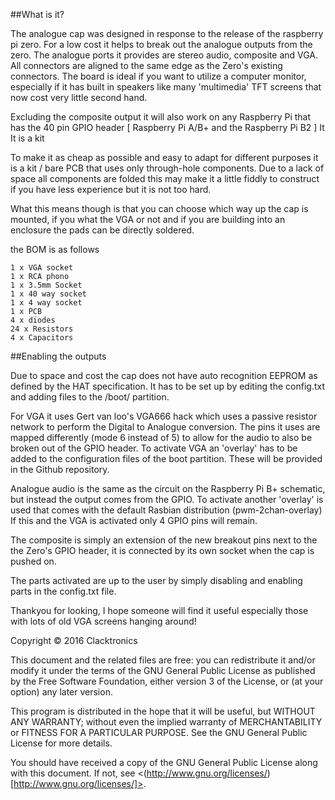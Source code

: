 ##What is it?

The analogue cap was designed in response to the release of the raspberry pi zero. For a low cost it helps to break out the analogue outputs from the zero. The analogue ports it provides are stereo audio, composite and VGA. All connectors are aligned to the same edge as the Zero's existing connectors. The board is ideal if you want to utilize a computer monitor, especially if it has built in speakers like many 'multimedia' TFT screens that now cost very little second hand.

Excluding the composite output it will also work on any Raspberry Pi that has the 40 pin GPIO header [ Raspberry Pi A/B+ and the Raspberry Pi B2 ] It
It is a kit

To make it as cheap as possible and easy to adapt for different purposes it is a kit / bare PCB that uses only through-hole components. Due to a lack of space all components are folded this may make it a little fiddly to construct if you have less experience but it is not too hard.

What this means though is that you can choose which way up the cap is mounted, if you what the VGA or not and if you are building into an enclosure the pads can be directly soldered.

the BOM is as follows

    1 x VGA socket
    1 x RCA phono
    1 x 3.5mm Socket
    1 x 40 way socket
    1 x 4 way socket
    1 x PCB
    4 x diodes
    24 x Resistors
    4 x Capacitors

##Enabling the outputs

Due to space and cost the cap does not have auto recognition EEPROM as defined by the HAT specification. It has to be set up by editing the config.txt and adding files to the /boot/ partition.

For VGA it uses Gert van loo's VGA666 hack which uses a passive resistor network to perform the Digital to Analogue conversion. The pins it uses are mapped differently (mode 6 instead of 5) to allow for the audio to also be broken out of the GPIO header. To activate VGA an 'overlay' has to be added to the configuration files of the boot partition. These will be provided in the Github repository.

Analogue audio is the same as the circuit on the Raspberry Pi B+ schematic, but instead the output comes from the GPIO. To activate another 'overlay' is used that comes with the default Rasbian distribution (pwm-2chan-overlay) If this and the VGA is activated only 4 GPIO pins will remain.

The composite is simply an extension of the new breakout pins next to the the Zero's GPIO header, it is connected by its own socket when the cap is pushed on.

The parts activated are up to the user by simply disabling and enabling parts in the config.txt file.

Thankyou for looking, I hope someone will find it useful especially those with lots of old VGA screens hanging around!


Copyright © 2016 Clacktronics

This document and the related files are free: you can redistribute it and/or modify it under the terms of the GNU General Public License as published by the Free Software Foundation, either version 3 of the License, or (at your option) any later version.

This program is distributed in the hope that it will be useful, but WITHOUT ANY WARRANTY; without even the implied warranty of MERCHANTABILITY or FITNESS FOR A PARTICULAR PURPOSE.  See the GNU General Public License for more details.

You should have received a copy of the GNU General Public License along with this document.  If not, see <(http://www.gnu.org/licenses/)[http://www.gnu.org/licenses/]>.
